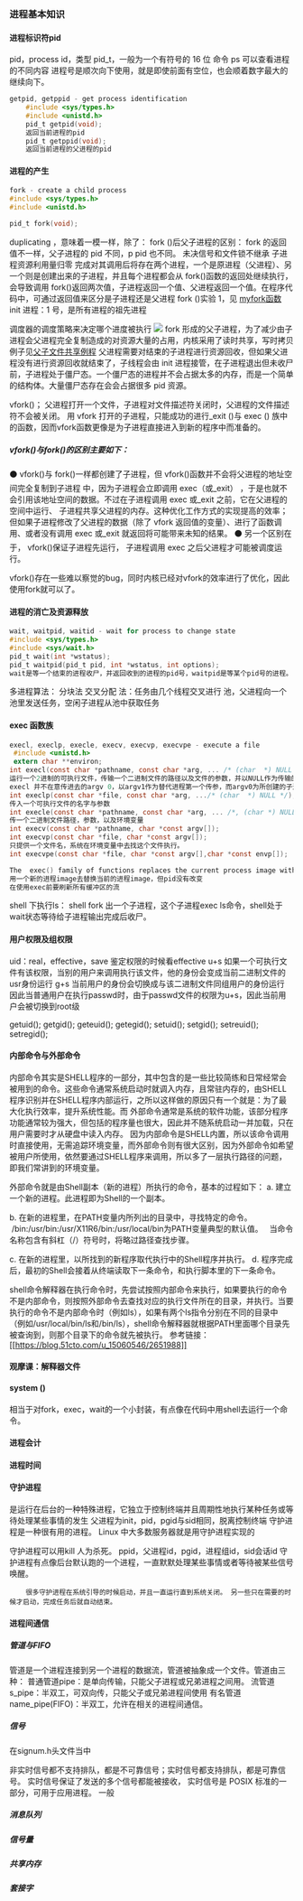 ### 进程基本知识
#### 进程标识符pid
pid，process id，类型 pid_t，一般为一个有符号的 16 位
命令 ps 可以查看进程的不同内容 
进程号是顺次向下使用，就是即使前面有空位，也会顺着数字最大的继续向下。
```c
getpid, getppid - get process identification
	#include <sys/types.h>
    #include <unistd.h>
    pid_t getpid(void);
    返回当前进程的pid
	pid_t getppid(void);
	返回当前进程的父进程的pid 
```
#### 进程的产生 
```c
fork - create a child process
#include <sys/types.h>
#include <unistd.h>

pid_t fork(void);
```
duplicating ，意味着一模一样，除了：
fork ()后父子进程的区别：
	fork 的返回值不一样，父子进程的 pid 不同，p pid 也不同。
	未决信号和文件锁不继承
	子进程资源利用量归零
完成对其调用后将存在两个进程，一个是原进程（父进程）、另一个则是创建出来的子进程，并且每个进程都会从 fork()函数的返回处继续执行，会导致调用 fork()返回两次值，子进程返回一个值、父进程返回一个值。在程序代码中，可通过返回值来区分是子进程还是父进程
fork ()实验 1，见 [myfork函数](myfork函数.md) 
init 进程：1 号，是所有进程的祖先进程

调度器的调度策略来决定哪个进度被执行
![](进程_image_1.png)
fork 形成的父子进程，为了减少由子进程会父进程完全复制造成的对资源大量的占用，内核采用了读时共享，写时拷贝
例子见[父子文件共享例程](父子文件共享例程.md)
父进程需要对结束的子进程进行资源回收，但如果父进程没有进行资源回收就结束了，子线程会由 init 进程接管，在子进程退出但未收尸前，子进程处于僵尸态。一个僵尸态的进程并不会占据太多的内存，而是一个简单的结构体。大量僵尸态存在会会占据很多 pid 资源。

vfork()；
父进程打开一个文件，子进程对文件描述符关闭时，父进程的文件描述符不会被关闭。
用 vfork 打开的子进程，只能成功的进行_exit ()与 exec () 族中的函数，因而vfork函数更像是为子进程直接进入到新的程序中而准备的。

##### vfork()与fork()的区别主要如下：
⚫ vfork()与 fork()一样都创建了子进程，但 vfork()函数并不会将父进程的地址空间完全复制到子进程
中，因为子进程会立即调用 exec（或_exit） ，于是也就不会引用该地址空间的数据。不过在子进程调用 exec 或_exit 之前，它在父进程的空间中运行、 子进程共享父进程的内存。这种优化工作方式的实现提高的效率； 但如果子进程修改了父进程的数据（除了 vfork 返回值的变量）、进行了函数调用、或者没有调用 exec 或_exit 就返回将可能带来未知的结果。
⚫ 另一个区别在于， vfork()保证子进程先运行， 子进程调用 exec 之后父进程才可能被调度运行。

vfork()存在一些难以察觉的bug，同时内核已经对vfork的效率进行了优化，因此使用fork就可以了。
#### 进程的消亡及资源释放
```c
wait, waitpid, waitid - wait for process to change state
#include <sys/types.h>
#include <sys/wait.h>
pid_t wait(int *wstatus);
pid_t waitpid(pid_t pid, int *wstatus, int options);
wait是等一个结束的进程收尸，并返回收到的进程的pid号，waitpid是等某个pid号的进程。
```
多进程算法：
分块法
交叉分配   法：任务由几个线程交叉进行
池，父进程向一个池里发送任务，空闲子进程从池中获取任务  
#### exec 函数族
```c
execl, execlp, execle, execv, execvp, execvpe - execute a file
 #include <unistd.h>
 extern char **environ;
int execl(const char *pathname, const char *arg, ... /* (char  *) NULL */);
运行一个2进制的可执行文件，传输一个二进制文件的路径以及文件的参数，并以NULL作为传输的结束。
execl 并不在意传进去的argv 0，以argv1作为替代进程第一个传参，而argv0为所创建的子进程的名字？一类的东西
int execlp(const char *file, const char *arg, .../* (char  *) NULL */);
传入一个可执行文件的名字与参数
int execle(const char *pathname, const char *arg, ... /*, (char *) NULL, char *const envp[] */);
传一个二进制文件路径，参数，以及环境变量
int execv(const char *pathname, char *const argv[]);
int execvp(const char *file, char *const argv[]);
只提供一个文件名，系统在环境变量中去找这个文件执行。
int execvpe(const char *file, char *const argv[],char *const envp[]);

The  exec() family of functions replaces the current process image with a new process image.
用一个新的进程image去替换当前的进程image，但pid没有改变
在使用exec前要刷新所有缓冲区的流
```
shell 下执行ls：
shell fork 出一个子进程，这个子进程exec  ls命令，shell处于wait状态等待给子进程输出完成后收尸。


#### 用户权限及组权限
uid：real，effective，save
鉴定权限的时候看effective
 u+s 如果一个可执行文件有该权限，当别的用户来调用执行该文件，他的身份会变成当前二进制文件的usr身份运行
 g+s 当前用户的身份会切换成与该二进制文件同组用户的身份运行
 因此当普通用户在执行passwd时，由于passwd文件的权限为u+s，因此当前用户会被切换到root级

getuid();
getgid();
geteuid();
getegid();
setuid();
setgid();
setreuid();
setregid();
#### 内部命令与外部命令
内部命令其实是SHELL程序的一部分，其中包含的是一些比较简练和日常经常会被用到的命令。这些命令通常系统启动时就调入内存，且常驻内存的，由SHELL程序识别并在SHELL程序内部运行，之所以这样做的原因只有一个就是：为了最大化执行效率，提升系统性能。而 外部命令通常是系统的软件功能，该部分程序功能通常较为强大，但包括的程序量也很大，因此并不随系统启动一并加载，只在用户需要时才从硬盘中读入内存。
因为内部命令是SHELL内置，所以该命令调用时直接使用，无需追踪环境变量，而外部命令则有很大区别，因为外部命令如希望被用户所使用，依然要通过SHELL程序来调用，所以多了一层执行路径的问题，即我们常讲到的环境变量。

外部命令就是由Shell副本（新的进程）所执行的命令，基本的过程如下：
a. 建立一个新的进程。此进程即为Shell的一个副本。

b. 在新的进程里，在PATH变量内所列出的目录中，寻找特定的命令。 
 /bin:/usr/bin:/usr/X11R6/bin:/usr/local/bin为PATH变量典型的默认值。 
 当命令名称包含有斜杠（/）符号时，将略过路径查找步骤。

c. 在新的进程里，以所找到的新程序取代执行中的Shell程序并执行。
d. 程序完成后，最初的Shell会接着从终端读取下一条命令，和执行脚本里的下一条命令。

shell命令解释器在执行命令时，先尝试按照内部命令来执行，如果要执行的命令不是内部命令，则按照外部命令去查找对应的执行文件所在的目录，并执行。当要执行的命令不是内部命令时（例如ls），如果有两个ls指令分别在不同的目录中（例如/usr/local/bin/ls和/bin/ls），shell命令解释器就根据PATH里面哪个目录先被查询到，则那个目录下的命令就先被执行。
参考链接：[[https://blog.51cto.com/u_15060546/2651988]]

#### 观摩课：解释器文件

#### system ()
相当于对fork，exec，wait的一个小封装，有点像在代码中用shell去运行一个命令。
#### 进程会计

#### 进程时间
#### 守护进程
是运行在后台的一种特殊进程，它独立于控制终端并且周期性地执行某种任务或等待处理某些事情的发生
父进程为init，pid，pgid与sid相同，脱离控制终端
守护进程是一种很有用的进程。 Linux 中大多数服务器就是用守护进程实现的

守护进程可以用kill 人为杀死。
ppid，父进程id，pgid，进程组id，sid会话id
守护进程有点像后台默认跑的一个进程，一直默默处理某些事情或者等待被某些信号唤醒。
```
	很多守护进程在系统引导的时候启动，并且一直运行直到系统关闭。 另一些只在需要的时候才启动，完成任务后就自动结束。
```
#### 进程间通信
##### 管道与FIFO
管道是一个进程连接到另一个进程的数据流，管道被抽象成一个文件。管道由三种：
	普通管道pipe：是单向传输，只能父子进程或兄弟进程之间用。
	流管道s_pipe：半双工，可双向传，只能父子或兄弟进程间使用
	有名管道name_pipe(FIFO)：半双工，允许在相关的进程间通信。
##### 信号
在signum.h头文件当中

非实时信号都不支持排队，都是不可靠信号；实时信号都支持排队，都是可靠信号。 实时信号保证了发送的多个信号都能被接收， 实时信号是 POSIX 标准的一部分，可用于应用进程。
一般

##### 消息队列
##### 信号量
##### 共享内存

##### 套接字

